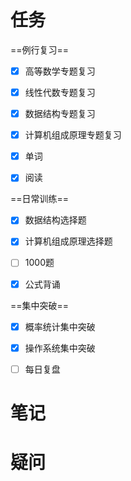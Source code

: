 ```toc
```
# 任务
==例行复习==
- [x]   高等数学专题复习
		
- [x]   线性代数专题复习
    
- [x]   数据结构专题复习

- [x]   计算机组成原理专题复习

- [x]   单词
    
- [x]   阅读

==日常训练==

- [x] 数据结构选择题

- [x] 计算机组成原理选择题
    
- [ ]   1000题
    
- [x]   公式背诵


==集中突破==    
- [x]   概率统计集中突破
    
- [x]   操作系统集中突破

- [ ] 每日复盘

# 笔记



# 疑问



